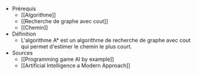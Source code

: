 - Prérequis
	- [[Algorithme]]
	- [[Recherche de graphe avec cout]]
	- [[Chemin]]
- Définition
	-	L'algorithme A* est un algorithme de recherche de graphe avec cout qui permet d'estimer le chemin le plus court.
- Sources
	- [[Programming game AI by example]]
	- [[Artificial Intelligence a Modern Approach]]
